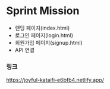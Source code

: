 # Sprint Mission

- 랜딩 페이지(index.html)
- 로그인 페이지(login.html)
- 회원가입 페이지(signup.html)
- API 연결

### 링크

https://joyful-kataifi-e6bfb4.netlify.app/
